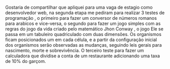 Gostaria de compartilhar que apliquei para uma vaga de estagio como desenvolvedor web, na segunda etapa me pediram para realizar 3 testes de programação , o primeiro para fazer um conversor de números romanos para arabicos e vice-versa, o segundo para fazer um jogo simples com as regras do jogo da vida criado pelo matemático Jhon Conway , o jogo Ele se passa em um tabuleiro quadriculado com duas dimensões. Os organismos ficam posicionados um em cada célula, e a partir da configuração inicial dos organismos serão observadas as mudanças, seguindo leis gerais para nascimento, morte e sobrevivência. 
O terceiro teste para fazer um calculadora que dividise a conta de um restaurante adicionando uma taxa de 10% do garçom.
